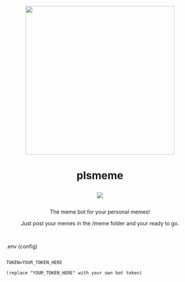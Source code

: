<p align="center"><a href="https://github.com/marvrb/plsmeme"><img src="https://thumbs.gfycat.com/AgitatedLiveAgouti.webp" width="400"><a/></p>

#  <p align="center">plsmeme<p/><p align="center"><img src="https://img.shields.io/badge/License-MIT-blue"><p/>
<p align="center">The meme bot for your personal memes!<p/>

<p align="center">Just post your memes in the /meme folder and your ready to go.<p/>

<br>

.env (config)
```shell

TOKEN=YOUR_TOKEN_HERE

(replace "YOUR_TOKEN_HERE" with your own bot token)
```

